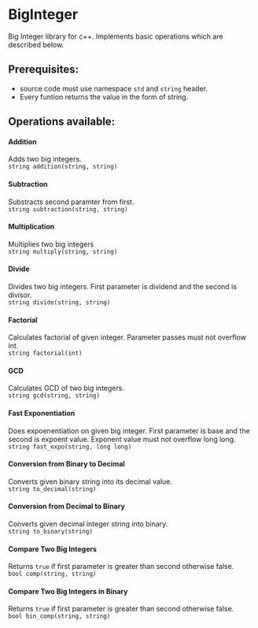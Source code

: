 # BigInteger

Big Integer library for c++. Implements basic operations which are described below.

## Prerequisites:
* source code must use namespace `std` and `string` header.
* Every funtion returns the value in the form of string. 

## Operations available:

#### Addition
Adds two big integers. </br>
`string addition(string, string)`

#### Subtraction
Substracts second paramter from first.</br>
`string subtraction(string, string)`

#### Multiplication
Multiplies two big integers</br>
`string multiply(string, string)`

#### Divide
Divides two big integers. First parameter is dividend and the second is divisor.</br>
`string divide(string, string)`

#### Factorial
Calculates factorial of given integer. Parameter passes must not overflow int. </br>
`string factorial(int)`

#### GCD
Calculates GCD of two big integers.</br>
`string gcd(string, string)`

#### Fast Exponentiation
Does expoenentiation on given big integer. First parameter is base and the second is expoent value. Exponent value must not overflow long long.</br>
`string fast_expo(string, long long)`


#### Conversion from Binary to Decimal
Converts given binary string into its decimal value. </br>
`string to_decimal(string)`

#### Conversion from Decimal to Binary
Converts given decimal integer string into binary. </br>
`string to_binary(string)`


#### Compare Two Big Integers
Returns `true` if first parameter is greater than second otherwise false.</br>
`bool comp(string, string)`

#### Compare Two Big Integers in Binary 
Returns `true` if first parameter is greater than second otherwise false.</br>
`bool bin_comp(string, string)`


